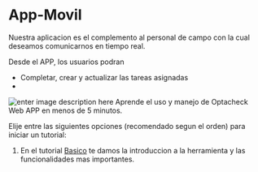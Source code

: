 # App-Movil

Nuestra aplicacion es el complemento al personal de campo con la cual deseamos comunicarnos en tiempo real.

Desde el APP, los usuarios podran 

 - Completar, crear y actualizar las tareas asignadas
 - 

 

![enter image description here](https://hook-docs.s3.amazonaws.com/images/collage1.png)
Aprende el uso y manejo de Optacheck Web APP en menos de 5 minutos. 

Elije entre las siguientes opciones (recomendado segun el orden) para iniciar un tutorial:
 1. En el tutorial [Basico](/v1/web-app/basico/introduccion.html) te damos la introduccion a la herramienta y las funcionalidades mas importantes. 
<!--stackedit_data:
eyJoaXN0b3J5IjpbMTUwNTY3NjI3NSw3MzA5OTgxMTZdfQ==
-->